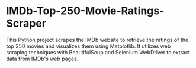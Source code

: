# IMDb-Top-250-Movie-Ratings-Scraper
This Python project scrapes the IMDb website to retrieve the ratings of the top 250 movies and visualizes them using Matplotlib. It utilizes web scraping techniques with BeautifulSoup and Selenium WebDriver to extract data from IMDb's web pages.
